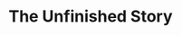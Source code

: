 ---
title: "The Unfinished Story"
draft: "false"
type: "page"
layout: "atnofs"
link: https://hypha.ro/ATNOFS
---